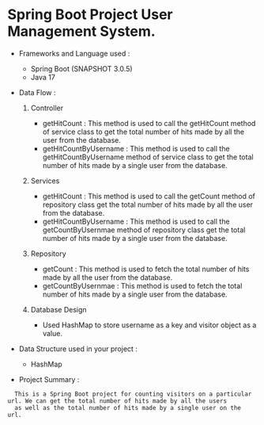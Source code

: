 # Spring Boot Project User Management System.

- Frameworks and Language used :
  - Spring Boot (SNAPSHOT 3.0.5)
  - Java 17

- Data Flow :
  1. Controller
      - getHitCount : This method is used to call the getHitCount method of service class to get the total number of hits made by all the user from the database.
      - getHitCountByUsername : This method is used to call the getHitCountByUsername method of service class to get the total number of hits made by a single user from the database.
     
  2. Services
      - getHitCount : This method is used to call the getCount method of repository class get the total number of hits made by all the user from the database.
      - getHitCountByUsername :  This method is used to call the getCountByUsernmae method of repository class get the total number of hits made by a single user from the database.
      
  3. Repository
      - getCount : This method is used to fetch the total number of hits made by all the user from the database.
      - getCountByUsernmae : This method is used to fetch the total number of hits made by a single user from the database.
      
  4. Database Design
      - Used HashMap to store username as a key and visitor object as a value.
   
- Data Structure used in your project :
  - HashMap

- Project Summary :
```
  This is a Spring Boot project for counting visitors on a particular url. We can get the total number of hits made by all the users
  as well as the total number of hits made by a single user on the url.
```

